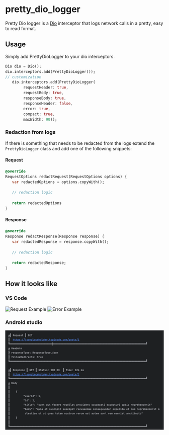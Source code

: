# pretty_dio_logger

Pretty Dio logger is a [Dio](https://pub.dev/packages/dio) interceptor that logs network calls in a pretty, easy to read format.

## Usage

Simply add PrettyDioLogger to your dio interceptors.

```Dart
Dio dio = Dio();
dio.interceptors.add(PrettyDioLogger());
// customization
   dio.interceptors.add(PrettyDioLogger(
        requestHeader: true,
        requestBody: true,
        responseBody: true,
        responseHeader: false,
        error: true,
        compact: true,
        maxWidth: 90));
```

### Redaction from logs

If there is something that needs to be redacted from the logs extend the `PrettyDioLogger` class and add one of the following snippets:

#### Request
```dart
@override
RequestOptions redactRequest(RequestOptions options) {
   var redactedOptions = options.copyWith();

   // redaction logic

   return redactedOptions
}
```

#### Response
```dart
@override
Response redactResponse(Response response) {
   var redactedResponse = response.copyWith();

   // redaction logic

   return redactedResponse;
}
```

## How it looks like

### VS Code

![Request Example](https://github.com/Milad-Akarie/pretty_dio_logger/blob/master/images/request_log_vscode.png?raw=true "Request Example")
![Error Example](https://github.com/Milad-Akarie/pretty_dio_logger/blob/master/images/error_log_vscode.png?raw=true "Error Example")

### Android studio

![Response Example](https://github.com/Milad-Akarie/pretty_dio_logger/blob/master/images/response_log_android_studio.png?raw=true "Response Example")
